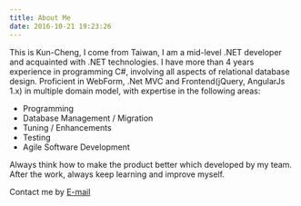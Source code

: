 ```yaml
---
title: About Me
date: 2016-10-21 19:23:26
---
```


This is Kun-Cheng, I come from Taiwan, I am a mid-level .NET developer and acquainted with .NET technologies.
I have more than 4 years experience in programming C#, involving all aspects of relational database design.
Proficient in WebForm, .Net MVC and Frontend(jQuery, AngularJs 1.x) in multiple domain model, with expertise in the following areas:

* Programming
* Database Management / Migration
* Tuning / Enhancements
* Testing
* Agile Software Development

Always think how to make the product better which developed by my team.
After the work, always keep learning and improve myself.

Contact me by [E-mail](mailto:wukuncheng1106@gmail.com)